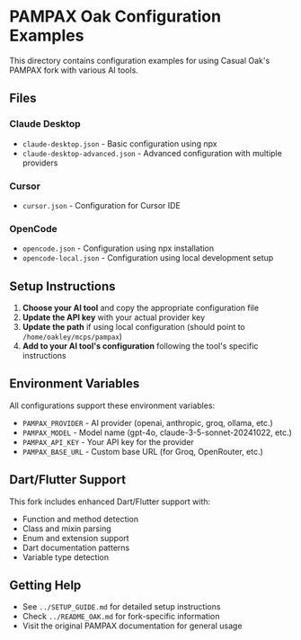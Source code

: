 # PAMPAX Oak Configuration Examples

This directory contains configuration examples for using Casual Oak's PAMPAX fork with various AI tools.

## Files

### Claude Desktop
- `claude-desktop.json` - Basic configuration using npx
- `claude-desktop-advanced.json` - Advanced configuration with multiple providers

### Cursor
- `cursor.json` - Configuration for Cursor IDE

### OpenCode
- `opencode.json` - Configuration using npx installation
- `opencode-local.json` - Configuration using local development setup

## Setup Instructions

1. **Choose your AI tool** and copy the appropriate configuration file
2. **Update the API key** with your actual provider key
3. **Update the path** if using local configuration (should point to `/home/oakley/mcps/pampax`)
4. **Add to your AI tool's configuration** following the tool's specific instructions

## Environment Variables

All configurations support these environment variables:

- `PAMPAX_PROVIDER` - AI provider (openai, anthropic, groq, ollama, etc.)
- `PAMPAX_MODEL` - Model name (gpt-4o, claude-3-5-sonnet-20241022, etc.)
- `PAMPAX_API_KEY` - Your API key for the provider
- `PAMPAX_BASE_URL` - Custom base URL (for Groq, OpenRouter, etc.)

## Dart/Flutter Support

This fork includes enhanced Dart/Flutter support with:
- Function and method detection
- Class and mixin parsing
- Enum and extension support
- Dart documentation patterns
- Variable type detection

## Getting Help

- See `../SETUP_GUIDE.md` for detailed setup instructions
- Check `../README_OAK.md` for fork-specific information
- Visit the original PAMPAX documentation for general usage